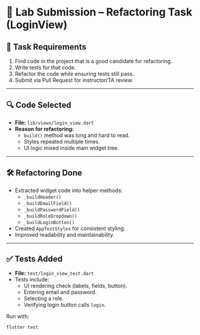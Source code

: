 # 📘 Lab Submission – Refactoring Task (LoginView)

## 📝 Task Requirements
1. Find code in the project that is a good candidate for refactoring.  
2. Write tests for that code.  
3. Refactor the code while ensuring tests still pass.  
4. Submit via Pull Request for instructor/TA review.  

---

## 🔍 Code Selected
- **File:** `lib/views/login_view.dart`  
- **Reason for refactoring:**  
  - `build()` method was long and hard to read.  
  - Styles repeated multiple times.  
  - UI logic mixed inside main widget tree.  

---

## 🛠️ Refactoring Done
- Extracted widget code into helper methods:
  - `_buildHeader()`  
  - `_buildEmailField()`  
  - `_buildPasswordField()`  
  - `_buildRoleDropdown()`  
  - `_buildLoginButton()`  
- Created `AppTextStyles` for consistent styling.  
- Improved readability and maintainability.  

---

## ✅ Tests Added
- **File:** `test/login_view_test.dart`  
- Tests include:  
  - UI rendering check (labels, fields, button).  
  - Entering email and password.  
  - Selecting a role.  
  - Verifying login button calls `login`.  

Run with:
```bash
flutter test
